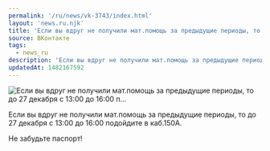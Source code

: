 ```yaml
---
permalink: '/ru/news/vk-3743/index.html'
layout: 'news.ru.njk'
title: 'Если вы вдруг не получили мат.помощь за предыдущие периоды, то до 27 декабря с 13:00 до 16:00 п…'
source: ВКонтакте
tags:
  - news_ru
description: 'Если вы вдруг не получили мат.помощь за предыдущие периоды, то до 27 декабря с 13:00 до 16:00 п…'
updatedAt: 1482167592
---
```

![Если вы вдруг не получили мат.помощь за предыдущие периоды, то до 27 декабря с 13:00 до 16:00 п…](https://sun9-14.userapi.com/impf/c604429/v604429501/3ca33/MYrstwuoJSc.jpg?size=810x1080&quality=96&sign=d9fec38b0be253710ad704724e8d3279&c_uniq_tag=0nP_LBSgbjVJbTyHchUHzvCBFa5Ulubd1-oPGdqze3E&type=album)

Если вы вдруг не получили мат.помощь за предыдущие периоды, то до 27 декабря с 13:00 до 16:00 подойдите в каб.150А.

Не забудьте паспорт!
